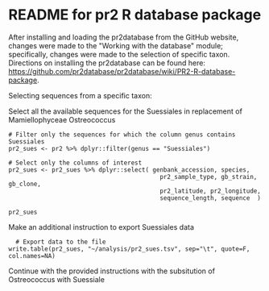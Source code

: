 # README for pr2 R database package
After installing and loading the pr2database from the GitHub website, changes were made to the "Working with the database" module; specifically, changes were made to the selection of specific taxon. Directions on installing the pr2database can be found here: https://github.com/pr2database/pr2database/wiki/PR2-R-database-package. 

Selecting sequences from a specific taxon:

   Select all the available sequences for the Suessiales in replacement of Mamiellophyceae Ostreococcus

    # Filter only the sequences for which the column genus contains Suessiales
    pr2_sues <- pr2 %>% dplyr::filter(genus == "Suessiales")

    # Select only the columns of interest
    pr2_sues <- pr2_sues %>% dplyr::select( genbank_accession, species, 
                                              pr2_sample_type, gb_strain, gb_clone, 
                                              pr2_latitude, pr2_longitude, 
                                              sequence_length, sequence  )
  
    pr2_sues
  
  Make an additional instruction to export Suessiales data 
  
      # Export data to the file   
    write.table(pr2_sues, "~/analysis/pr2_sues.tsv", sep="\t", quote=F, col.names=NA)
  
  Continue with the provided instructions with the subsitution of Ostreococcus with Suessiale
